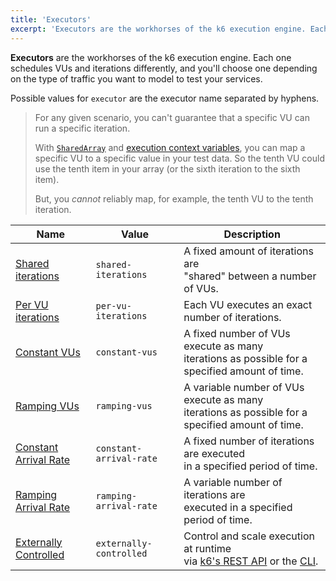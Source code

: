 ```yaml
---
title: 'Executors'
excerpt: 'Executors are the workhorses of the k6 execution engine. Each one schedules VUs and iterations differently, and you choose one depending on the type of traffic you want to model to test your services'
---
```


**Executors** are the workhorses of the k6 execution engine. Each one
schedules VUs and iterations differently, and you'll choose one depending on the type of traffic you
want to model to test your services.

Possible values for `executor` are the executor name separated by hyphens.

<Blockquote mod="note" title="VUs might not distribute uniformely over iterations">

For any given scenario, you can't guarantee that a specific VU can run a specific iteration.

With [`SharedArray`](/javascript-api/k6-data/sharedarray/) and [execution context variables](/using-k6/execution-context-variables/), you can map a specific VU to a specific value in your test data.
So the tenth VU could use the tenth item in your array (or the sixth iteration to the sixth item).

But, you _cannot_ reliably map, for example, the tenth VU to the tenth iteration.

</Blockquote>



| Name                                                                         | Value                   | Description                                                                                                                                        |
| ---------------------------------------------------------------------------- | ----------------------- | -------------------------------------------------------------------------------------------------------------------------------------------------- |
| [Shared iterations](/using-k6/scenarios/executors/shared-iterations)         | `shared-iterations`     | A fixed amount of iterations are<br/> "shared" between a number of VUs.                                                                            |
| [Per VU iterations](/using-k6/scenarios/executors/per-vu-iterations)         | `per-vu-iterations`     | Each VU executes an exact number of iterations.                                                                                                    |
| [Constant VUs](/using-k6/scenarios/executors/constant-vus)                   | `constant-vus`          | A fixed number of VUs execute as many<br/> iterations as possible for a specified amount of time.                                                  |
| [Ramping VUs](/using-k6/scenarios/executors/ramping-vus)                     | `ramping-vus`           | A variable number of VUs execute as many<br/> iterations as possible for a specified amount of time.                                               |
| [Constant Arrival Rate](/using-k6/scenarios/executors/constant-arrival-rate) | `constant-arrival-rate` | A fixed number of iterations are executed<br/> in a specified period of time.                                                                      |
| [Ramping Arrival Rate](/using-k6/scenarios/executors/ramping-arrival-rate)   | `ramping-arrival-rate`  | A variable number of iterations are <br/> executed in a specified period of time.                                                                  |
| [Externally Controlled](/using-k6/scenarios/executors/externally-controlled) | `externally-controlled` | Control and scale execution at runtime<br/> via [k6's REST API](/misc/k6-rest-api) or the [CLI](https://k6.io/blog/how-to-control-a-live-k6-test). |
